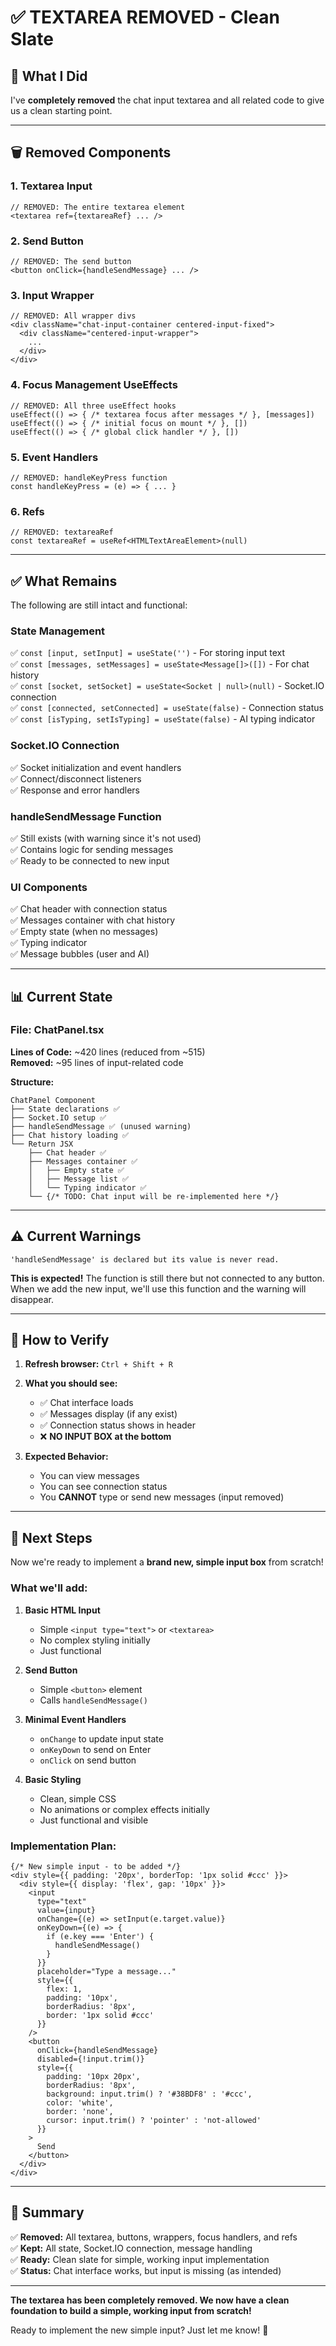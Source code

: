 # ✅ TEXTAREA REMOVED - Clean Slate

## 🎯 What I Did

I've **completely removed** the chat input textarea and all related code to give us a clean starting point.

---

## 🗑️ Removed Components

### **1. Textarea Input**
```tsx
// REMOVED: The entire textarea element
<textarea ref={textareaRef} ... />
```

### **2. Send Button**
```tsx
// REMOVED: The send button
<button onClick={handleSendMessage} ... />
```

### **3. Input Wrapper**
```tsx
// REMOVED: All wrapper divs
<div className="chat-input-container centered-input-fixed">
  <div className="centered-input-wrapper">
    ...
  </div>
</div>
```

### **4. Focus Management UseEffects**
```tsx
// REMOVED: All three useEffect hooks
useEffect(() => { /* textarea focus after messages */ }, [messages])
useEffect(() => { /* initial focus on mount */ }, [])
useEffect(() => { /* global click handler */ }, [])
```

### **5. Event Handlers**
```tsx
// REMOVED: handleKeyPress function
const handleKeyPress = (e) => { ... }
```

### **6. Refs**
```tsx
// REMOVED: textareaRef
const textareaRef = useRef<HTMLTextAreaElement>(null)
```

---

## ✅ What Remains

The following are still intact and functional:

### **State Management**
✅ `const [input, setInput] = useState('')` - For storing input text  
✅ `const [messages, setMessages] = useState<Message[]>([])` - For chat history  
✅ `const [socket, setSocket] = useState<Socket | null>(null)` - Socket.IO connection  
✅ `const [connected, setConnected] = useState(false)` - Connection status  
✅ `const [isTyping, setIsTyping] = useState(false)` - AI typing indicator  

### **Socket.IO Connection**
✅ Socket initialization and event handlers  
✅ Connect/disconnect listeners  
✅ Response and error handlers  

### **handleSendMessage Function**
✅ Still exists (with warning since it's not used)  
✅ Contains logic for sending messages  
✅ Ready to be connected to new input  

### **UI Components**
✅ Chat header with connection status  
✅ Messages container with chat history  
✅ Empty state (when no messages)  
✅ Typing indicator  
✅ Message bubbles (user and AI)  

---

## 📊 Current State

### **File: ChatPanel.tsx**

**Lines of Code:** ~420 lines (reduced from ~515)  
**Removed:** ~95 lines of input-related code  

**Structure:**
```tsx
ChatPanel Component
├── State declarations ✅
├── Socket.IO setup ✅
├── handleSendMessage ✅ (unused warning)
├── Chat history loading ✅
└── Return JSX
    ├── Chat header ✅
    ├── Messages container ✅
    │   ├── Empty state ✅
    │   ├── Message list ✅
    │   └── Typing indicator ✅
    └── {/* TODO: Chat input will be re-implemented here */}
```

---

## ⚠️ Current Warnings

```
'handleSendMessage' is declared but its value is never read.
```

**This is expected!** The function is still there but not connected to any button. When we add the new input, we'll use this function and the warning will disappear.

---

## 🧪 How to Verify

1. **Refresh browser:** `Ctrl + Shift + R`

2. **What you should see:**
   - ✅ Chat interface loads
   - ✅ Messages display (if any exist)
   - ✅ Connection status shows in header
   - ❌ **NO INPUT BOX at the bottom**

3. **Expected Behavior:**
   - You can view messages
   - You can see connection status
   - You **CANNOT** type or send new messages (input removed)

---

## 🚀 Next Steps

Now we're ready to implement a **brand new, simple input box** from scratch!

### **What we'll add:**

1. **Basic HTML Input**
   - Simple `<input type="text">` or `<textarea>`
   - No complex styling initially
   - Just functional

2. **Send Button**
   - Simple `<button>` element
   - Calls `handleSendMessage()`

3. **Minimal Event Handlers**
   - `onChange` to update input state
   - `onKeyDown` to send on Enter
   - `onClick` on send button

4. **Basic Styling**
   - Clean, simple CSS
   - No animations or complex effects initially
   - Just functional and visible

### **Implementation Plan:**

```tsx
{/* New simple input - to be added */}
<div style={{ padding: '20px', borderTop: '1px solid #ccc' }}>
  <div style={{ display: 'flex', gap: '10px' }}>
    <input
      type="text"
      value={input}
      onChange={(e) => setInput(e.target.value)}
      onKeyDown={(e) => {
        if (e.key === 'Enter') {
          handleSendMessage()
        }
      }}
      placeholder="Type a message..."
      style={{
        flex: 1,
        padding: '10px',
        borderRadius: '8px',
        border: '1px solid #ccc'
      }}
    />
    <button
      onClick={handleSendMessage}
      disabled={!input.trim()}
      style={{
        padding: '10px 20px',
        borderRadius: '8px',
        background: input.trim() ? '#38BDF8' : '#ccc',
        color: 'white',
        border: 'none',
        cursor: input.trim() ? 'pointer' : 'not-allowed'
      }}
    >
      Send
    </button>
  </div>
</div>
```

---

## 📝 Summary

✅ **Removed:** All textarea, buttons, wrappers, focus handlers, and refs  
✅ **Kept:** All state, Socket.IO connection, message handling  
✅ **Ready:** Clean slate for simple, working input implementation  
✅ **Status:** Chat interface works, but input is missing (as intended)  

---

**The textarea has been completely removed. We now have a clean foundation to build a simple, working input from scratch!** 

Ready to implement the new simple input? Just let me know! 🎯
